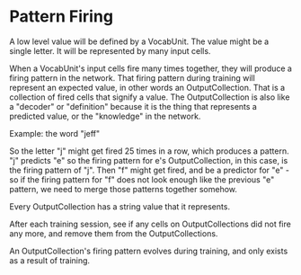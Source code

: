 # Pattern Firing

A low level value will be defined by a VocabUnit. The value might be a single
letter. It will be represented by many input cells.

When a VocabUnit's input cells fire many times together, they will produce
a firing pattern in the network. That firing pattern during training will
represent an expected value, in other words an OutputCollection. That is a
collection of fired cells that signify a value. The OutputCollection is also
like a "decoder" or "definition" because it is the thing that represents
a predicted value, or the "knowledge" in the network.

Example: the word "jeff"

So the letter "j" might get fired 25 times in a row, which produces a pattern.
"j" predicts "e" so the firing pattern for e's OutputCollection, in this case,
is the firing pattern of "j". Then "f" might get fired, and be a predictor
for "e" - so if the firing pattern for "f" does not look enough like the
previous "e" pattern, we need to merge those patterns together somehow.

Every OutputCollection has a string value that it represents.

After each training session, see if any cells on OutputCollections did not
fire any more, and remove them from the OutputCollections.

An OutputCollection's firing pattern evolves during training, and only
exists as a result of training.
